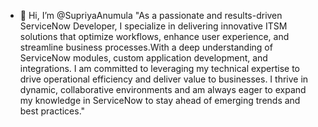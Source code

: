 - 👋 Hi, I’m @SupriyaAnumula
"As a passionate and results-driven ServiceNow Developer, I specialize in delivering innovative ITSM solutions that optimize workflows, enhance user experience, and streamline business processes.With a deep understanding of ServiceNow modules, custom application development, and integrations.
I am committed to leveraging my technical expertise to drive operational efficiency and deliver value to businesses. I thrive in dynamic, collaborative environments and am always eager to expand my knowledge in ServiceNow to stay ahead of emerging trends and best practices."

<!---
SupriyaAnumula/SupriyaAnumula is a ✨ special ✨ repository because its `README.md` (this file) appears on your GitHub profile.
You can click the Preview link to take a look at your changes.
--->

